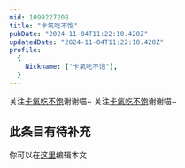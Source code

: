 ```yaml
---
mid: 1099227208
title: "卡氧吃不饱"
pubDate: "2024-11-04T11:22:10.420Z"
updatedDate: "2024-11-04T11:22:10.420Z"
profile:
  {
    Nickname: ["卡氧吃不饱"],
  }
---
```


关注[卡氧吃不饱](https://space.bilibili.com/1099227208)谢谢喵~ 关注[卡氧吃不饱](https://space.bilibili.com/1099227208)谢谢喵~

## 此条目有待补充
你可以在[这里](https://github.com/Yuhanawa/VTuber.ICU/edit/master/src/content/v/卡氧吃不饱/index.md)编辑本文
